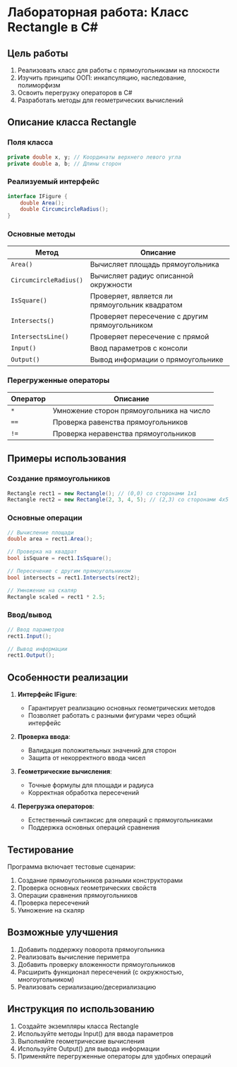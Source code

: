 # Лабораторная работа: Класс Rectangle в C#

## Цель работы
1. Реализовать класс для работы с прямоугольниками на плоскости
2. Изучить принципы ООП: инкапсуляцию, наследование, полиморфизм
3. Освоить перегрузку операторов в C#
4. Разработать методы для геометрических вычислений

## Описание класса Rectangle

### Поля класса
```csharp
private double x, y; // Координаты верхнего левого угла
private double a, b; // Длины сторон
```

### Реализуемый интерфейс
```csharp
interface IFigure {
    double Area();
    double CircumcircleRadius();
}
```

### Основные методы

| Метод | Описание |
|-------|----------|
| `Area()` | Вычисляет площадь прямоугольника |
| `CircumcircleRadius()` | Вычисляет радиус описанной окружности |
| `IsSquare()` | Проверяет, является ли прямоугольник квадратом |
| `Intersects()` | Проверяет пересечение с другим прямоугольником |
| `IntersectsLine()` | Проверяет пересечение с прямой |
| `Input()` | Ввод параметров с консоли |
| `Output()` | Вывод информации о прямоугольнике |

### Перегруженные операторы

| Оператор | Описание |
|----------|----------|
| `*` | Умножение сторон прямоугольника на число |
| `==` | Проверка равенства прямоугольников |
| `!=` | Проверка неравенства прямоугольников |

## Примеры использования

### Создание прямоугольников
```csharp
Rectangle rect1 = new Rectangle(); // (0,0) со сторонами 1x1
Rectangle rect2 = new Rectangle(2, 3, 4, 5); // (2,3) со сторонами 4x5
```

### Основные операции
```csharp
// Вычисление площади
double area = rect1.Area(); 

// Проверка на квадрат
bool isSquare = rect1.IsSquare();

// Пересечение с другим прямоугольником
bool intersects = rect1.Intersects(rect2);

// Умножение на скаляр
Rectangle scaled = rect1 * 2.5;
```

### Ввод/вывод
```csharp
// Ввод параметров
rect1.Input();

// Вывод информации
rect1.Output();
```

## Особенности реализации

1. **Интерфейс IFigure**:
   - Гарантирует реализацию основных геометрических методов
   - Позволяет работать с разными фигурами через общий интерфейс

2. **Проверка ввода**:
   - Валидация положительных значений для сторон
   - Защита от некорректного ввода чисел

3. **Геометрические вычисления**:
   - Точные формулы для площади и радиуса
   - Корректная обработка пересечений

4. **Перегрузка операторов**:
   - Естественный синтаксис для операций с прямоугольниками
   - Поддержка основных операций сравнения

## Тестирование

Программа включает тестовые сценарии:
1. Создание прямоугольников разными конструкторами
2. Проверка основных геометрических свойств
3. Операции сравнения прямоугольников
4. Проверка пересечений
5. Умножение на скаляр

## Возможные улучшения

1. Добавить поддержку поворота прямоугольника
2. Реализовать вычисление периметра
3. Добавить проверку вложенности прямоугольников
4. Расширить функционал пересечений (с окружностью, многоугольником)
5. Реализовать сериализацию/десериализацию

## Инструкция по использованию

1. Создайте экземпляры класса Rectangle
2. Используйте методы Input() для ввода параметров
3. Выполняйте геометрические вычисления
4. Используйте Output() для вывода информации
5. Применяйте перегруженные операторы для удобных операций